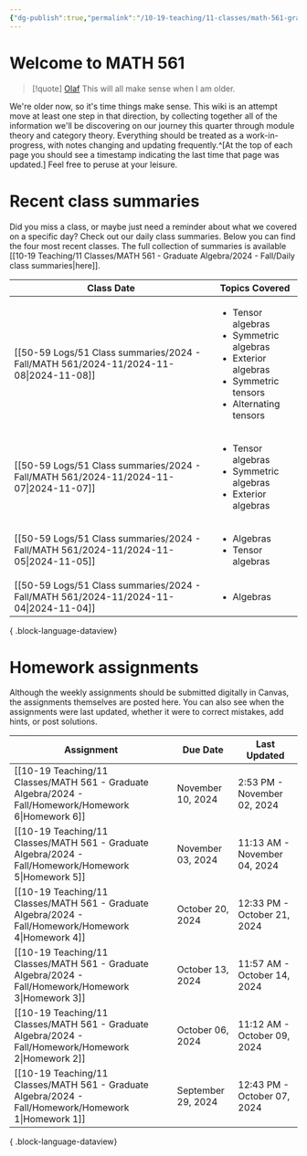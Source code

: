 ```yaml
---
{"dg-publish":true,"permalink":"/10-19-teaching/11-classes/math-561-graduate-algebra/2024-fall/math-561-home/","updated":"2024-09-30T19:46:19-07:00"}
---
```


# Welcome to MATH 561

> [!quote] [Olaf](https://en.wikipedia.org/wiki/Olaf_(Frozen))
> This will all make sense when I am older.

We're older now, so it's time things make sense. This wiki is an attempt move at least one step in that direction, by collecting together all of the information we'll be discovering on our journey this quarter through module theory and category theory. Everything should be treated as a work-in-progress, with notes changing and updating frequently.^[At the top of each page you should see a timestamp indicating the last time that page was updated.] Feel free to peruse at your leisure.

# Recent class summaries

Did you miss a class, or maybe just need a reminder about what we covered on a specific day? Check out our daily class summaries. Below you can find the four most recent classes. The full collection of summaries is available [[10-19 Teaching/11 Classes/MATH 561 - Graduate Algebra/2024 - Fall/Daily class summaries\|here]].

| Class Date                                                                               | Topics Covered                                                                                                                               |
| ---------------------------------------------------------------------------------------- | -------------------------------------------------------------------------------------------------------------------------------------------- |
| [[50-59 Logs/51 Class summaries/2024 - Fall/MATH 561/2024-11/2024-11-08\|2024-11-08]] | <ul><li>Tensor algebras</li><li>Symmetric algebras</li><li>Exterior algebras</li><li>Symmetric tensors</li><li>Alternating tensors</li></ul> |
| [[50-59 Logs/51 Class summaries/2024 - Fall/MATH 561/2024-11/2024-11-07\|2024-11-07]] | <ul><li>Tensor algebras</li><li>Symmetric algebras</li><li>Exterior algebras</li></ul>                                                       |
| [[50-59 Logs/51 Class summaries/2024 - Fall/MATH 561/2024-11/2024-11-05\|2024-11-05]] | <ul><li>Algebras</li><li>Tensor algebras</li></ul>                                                                                           |
| [[50-59 Logs/51 Class summaries/2024 - Fall/MATH 561/2024-11/2024-11-04\|2024-11-04]] | <ul><li>Algebras</li></ul>                                                                                                                   |

{ .block-language-dataview}

# Homework assignments

Although the weekly assignments should be submitted digitally in Canvas, the assignments themselves are posted here. You can also see when the assignments were last updated, whether it were to correct mistakes, add hints, or post solutions.

| Assignment                                                                                               | Due Date           | Last Updated                 |
| -------------------------------------------------------------------------------------------------------- | ------------------ | ---------------------------- |
| [[10-19 Teaching/11 Classes/MATH 561 - Graduate Algebra/2024 - Fall/Homework/Homework 6\|Homework 6]] | November 10, 2024  | 2:53 PM - November 02, 2024  |
| [[10-19 Teaching/11 Classes/MATH 561 - Graduate Algebra/2024 - Fall/Homework/Homework 5\|Homework 5]] | November 03, 2024  | 11:13 AM - November 04, 2024 |
| [[10-19 Teaching/11 Classes/MATH 561 - Graduate Algebra/2024 - Fall/Homework/Homework 4\|Homework 4]] | October 20, 2024   | 12:33 PM - October 21, 2024  |
| [[10-19 Teaching/11 Classes/MATH 561 - Graduate Algebra/2024 - Fall/Homework/Homework 3\|Homework 3]] | October 13, 2024   | 11:57 AM - October 14, 2024  |
| [[10-19 Teaching/11 Classes/MATH 561 - Graduate Algebra/2024 - Fall/Homework/Homework 2\|Homework 2]] | October 06, 2024   | 11:12 AM - October 09, 2024  |
| [[10-19 Teaching/11 Classes/MATH 561 - Graduate Algebra/2024 - Fall/Homework/Homework 1\|Homework 1]] | September 29, 2024 | 12:43 PM - October 07, 2024  |

{ .block-language-dataview}
